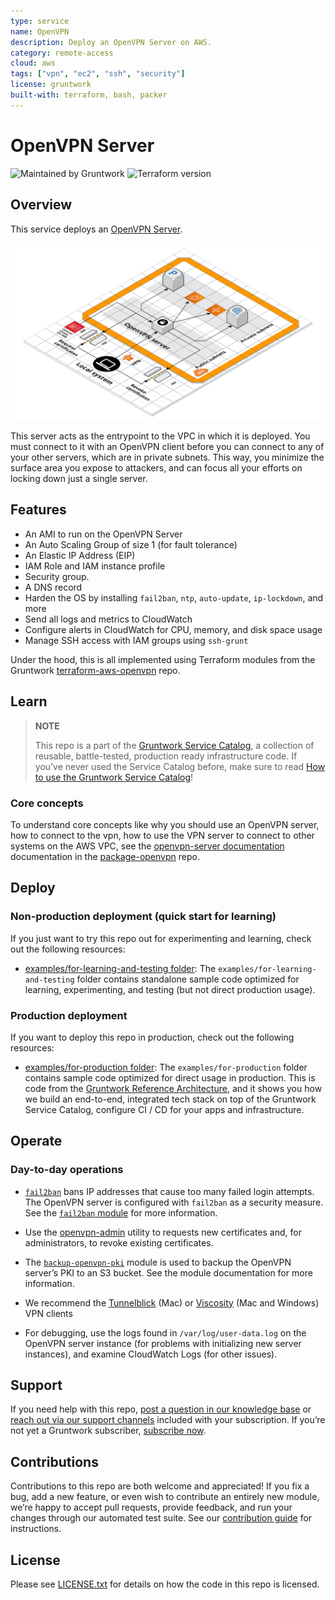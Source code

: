 ```yaml
---
type: service
name: OpenVPN
description: Deploy an OpenVPN Server on AWS.
category: remote-access
cloud: aws
tags: ["vpn", "ec2", "ssh", "security"]
license: gruntwork
built-with: terraform, bash, packer
---
```


# OpenVPN Server

![Maintained by Gruntwork](https://img.shields.io/badge/maintained%20by-gruntwork.io-%235849a6.svg)
![Terraform version](https://img.shields.io/badge/tf-%3E%3D1.1.0-blue.svg)

## Overview

This service deploys an [OpenVPN Server](https://openvpn.net/).

![OpenVPN server architecture](../../../_docs/openvpn-architecture.png?raw=true)

This server acts as the entrypoint to the VPC in which it is deployed. You must connect to it with an OpenVPN client
before you can connect to any of your other servers, which are in private subnets. This way, you minimize the surface
area you expose to attackers, and can focus all your efforts on locking down just a single server.

## Features

- An AMI to run on the OpenVPN Server
- An Auto Scaling Group of size 1 (for fault tolerance)
- An Elastic IP Address (EIP)
- IAM Role and IAM instance profile
- Security group.
- A DNS record
- Harden the OS by installing `fail2ban`, `ntp`, `auto-update`, `ip-lockdown`, and more
- Send all logs and metrics to CloudWatch
- Configure alerts in CloudWatch for CPU, memory, and disk space usage
- Manage SSH access with IAM groups using `ssh-grunt`

Under the hood, this is all implemented using Terraform modules from the Gruntwork
[terraform-aws-openvpn](https://github.com/gruntwork-io/terraform-aws-openvpn) repo.

## Learn

> **NOTE**
>
> This repo is a part of the [Gruntwork Service Catalog](https://github.com/gruntwork-io/terraform-aws-service-catalog/),
> a collection of reusable, battle-tested, production ready infrastructure code.
> If you’ve never used the Service Catalog before, make sure to read
> [How to use the Gruntwork Service Catalog](https://docs.gruntwork.io/reference/services/intro/overview)!

### Core concepts

To understand core concepts like why you should use an OpenVPN server, how to connect to the vpn, how to use the
VPN server to connect to other systems on the AWS VPC, see the
[openvpn-server documentation](https://github.com/gruntwork-io/terraform-aws-openvpn/blob/master/modules/openvpn-server/README.md)
documentation in the [package-openvpn](https://github.com/gruntwork-io/terraform-aws-openvpn) repo.

## Deploy

### Non-production deployment (quick start for learning)

If you just want to try this repo out for experimenting and learning, check out the following resources:

- [examples/for-learning-and-testing folder](/examples/for-learning-and-testing): The
  `examples/for-learning-and-testing` folder contains standalone sample code optimized for learning, experimenting, and
  testing (but not direct production usage).

### Production deployment

If you want to deploy this repo in production, check out the following resources:

- [examples/for-production folder](/examples/for-production): The `examples/for-production` folder contains sample code
  optimized for direct usage in production. This is code from the
  [Gruntwork Reference Architecture](https://gruntwork.io/reference-architecture/), and it shows you how we build an
  end-to-end, integrated tech stack on top of the Gruntwork Service Catalog, configure CI / CD for your apps and
  infrastructure.

## Operate

### Day-to-day operations

- [`fail2ban`](https://github.com/fail2ban/fail2ban) bans IP addresses that cause too many failed login attempts. The
  OpenVPN server is configured with `fail2ban` as a security measure. See the
  [`fail2ban` module](https://github.com/gruntwork-io/terraform-aws-security/tree/master/modules/fail2ban) for more
  information.

- Use the [openvpn-admin](https://github.com/gruntwork-io/terraform-aws-openvpn/blob/master/modules/openvpn-admin/README.md)
  utility to requests new certificates and, for administrators, to revoke existing certificates.

- The [`backup-openvpn-pki`](https://github.com/gruntwork-io/terraform-aws-openvpn/blob/master/modules/backup-openvpn-pki/README.md)
  module is used to backup the OpenVPN server’s PKI to an S3 bucket. See the module documentation for more information.

- We recommend the [Tunnelblick](https://tunnelblick.net/) (Mac) or [Viscosity](https://www.sparklabs.com/viscosity/)
  (Mac and Windows) VPN clients

- For debugging, use the logs found in `/var/log/user-data.log` on the OpenVPN server instance (for problems with
  initializing new server instances), and examine CloudWatch Logs (for other issues).

## Support

If you need help with this repo, [post a question in our knowledge base](https://github.com/gruntwork-io/knowledge-base/discussions?discussions_q=label%3Ar%3Aterraform-aws-service-catalog)
or [reach out via our support channels](https://docs.gruntwork.io/support) included with your subscription. If you’re
not yet a Gruntwork subscriber, [subscribe now](https://www.gruntwork.io/pricing/).

## Contributions

Contributions to this repo are both welcome and appreciated! If you fix a bug, add a new feature, or even wish to
contribute an entirely new module, we’re happy to accept pull requests, provide feedback, and run your changes
through our automated test suite.
See our [contribution guide](https://docs.gruntwork.io/guides/working-with-code/contributing) for instructions.

## License

Please see [LICENSE.txt](/LICENSE.txt) for details on how the code in this repo is licensed.
